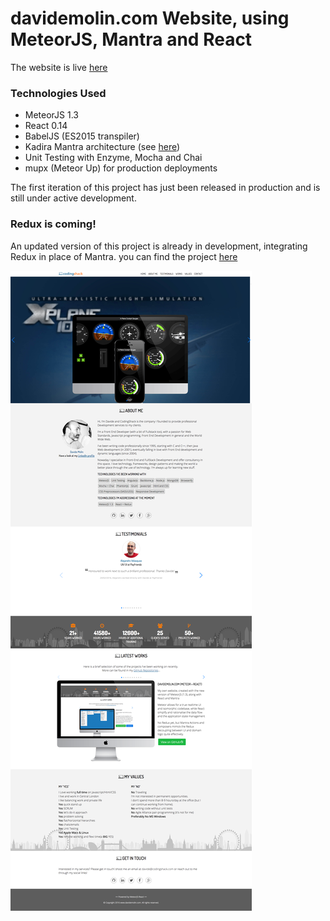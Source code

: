 davidemolin.com Website, using MeteorJS, Mantra and React
==========================================================================

The website is live [here](http://davidemolin.com)

### Technologies Used ###

- MeteorJS 1.3
- React 0.14
- BabelJS (ES2015 transpiler)
- Kadira Mantra architecture (see [here](https://kadirahq.github.io/mantra/))
- Unit Testing with Enzyme, Mocha and Chai
- mupx (Meteor Up) for production deployments

The first iteration of this project has just been released in production and is still under active development.

### Redux is coming! ###
An updated version of this project is already in development, integrating Redux in place of Mantra.
you can find the project [here](https://github.com/dmolin/www.davidemolin.com-react-redux)

![ScreenShot](/README/davidemolin.png?raw=true)

